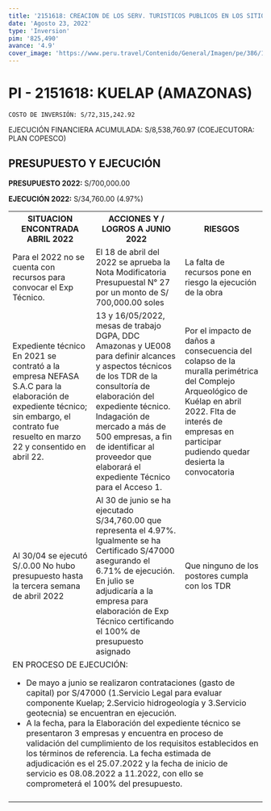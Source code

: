 ```yaml
---
title: '2151618: CREACION DE LOS SERV. TURISTICOS PUBLICOS EN LOS SITIOS ARQ. DE YALAPE, KARAJIA, LAGUNA DE LOS CONDORES, MAKCRO, TELLA, KUELAP, REVASH, OLAN, LA CONGONA Y CORREDOR TURISTICO DEL ALTO UTCUBAMBA, EN LAS PROVINCIAS DE CHACHAPOYAS Y LUYA-REGION AMAZONAS'
date: 'Agosto 23, 2022'
type: 'Inversion'
pim: '825,490'
avance: '4.9'
cover_image: 'https://www.peru.travel/Contenido/General/Imagen/pe/386/1.1/kuelap-fortaleza.jpg'
---
```


# PI - 2151618: KUELAP (AMAZONAS)

`COSTO DE INVERSIÓN: S/72,315,242.92`

EJECUCIÓN FINANCIERA ACUMULADA: S/8,538,760.97 (COEJECUTORA: PLAN COPESCO)

## PRESUPUESTO Y EJECUCIÓN

**PRESUPUESTO 2022:** S/700,000.00

**EJECUCIÓN 2022:** S/34,760.00 (4.97%)

<table>

<tr>
<th>SITUACION ENCONTRADA ABRIL 2022
</th>
<th>ACCIONES Y / LOGROS A JUNIO 2022</th>
<th>RIESGOS</th>
</tr>

<tr>
<td>Para el 2022 no se cuenta con recursos para convocar el Exp Técnico.</td>
<td>El 18 de abril del 2022 se aprueba la Nota Modificatoria Presupuestal N° 27 por un monto de S/ 700,000.00 soles</td>
<td>La falta de recursos pone en riesgo la ejecución de la obra</td>
</tr>

<tr>
<td>Expediente técnico
En 2021 se contrató a la empresa NEFASA S.A.C para la elaboración de expediente técnico; sin embargo, el contrato fue resuelto en marzo 22 y consentido en abril 22.
</td>
<td>13 y 16/05/2022, mesas de trabajo DGPA, DDC Amazonas y UE008 para definir alcances y aspectos técnicos de los TDR de la consultoría de elaboración del expediente técnico.
Indagación de mercado a más de 500 empresas, a fin de identificar al proveedor que elaborará el expediente Técnico para el Acceso 1.
</td>
<td>Por el impacto de daños a consecuencia del colapso de la muralla perimétrica del Complejo Arqueológico de Kuélap en abril 2022. Flta de interés de empresas en participar pudiendo quedar desierta la convocatoria</td>
</tr>

<tr>
<td>Al 30/04 se ejecutó S/.0.00
 No hubo presupuesto hasta la tercera semana de abril 2022
</td>
<td>Al 30 de junio se ha ejecutado S/34,760.00 que representa el 4.97%. Igualmente se ha Certificado S/47000 asegurando el 6.71% de ejecución. En julio se adjudicaría a la empresa para elaboración de Exp Técnico certificando el 100% de presupuesto asignado</td>
<td>Que ninguno de los postores cumpla con los TDR</td>
</tr>

<tr>
<td colspan="3">EN PROCESO DE EJECUCIÓN: 

* De mayo a junio se realizaron contrataciones (gasto de capital) por S/47000 (1.Servicio Legal para evaluar componente Kuelap; 2.Servicio hidrogeología y 3.Servicio geotecnia) se encuentran en ejecución.
* A la fecha, para la Elaboración del expediente técnico se presentaron 3 empresas y encuentra en proceso de validación del cumplimiento de los requisitos establecidos en los términos de referencia. La fecha estimada de adjudicación es el 25.07.2022 y la fecha de inicio de servicio es 08.08.2022 a 11.2022, con ello se comprometerá el 100% del presupuesto. 
</td>
</tr>

<tr>
<td></td>
<td></td>
<td></td>
</tr>

</table>
